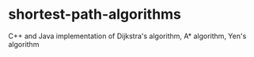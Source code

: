 # shortest-path-algorithms
C++ and Java implementation of Dijkstra's algorithm, A* algorithm, Yen's algorithm
